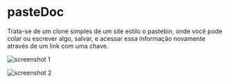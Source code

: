 # pasteDoc

Trata-se de um clone simples de um site estilo o pastebin, onde você pode colar ou escrever algo, salvar, e acessar essa informação novamente através de um link com uma chave.

![screenshot 1](https://github.com/Doc-McCoy/pasteDoc/blob/master/print1.png)

![screenshot 2](https://github.com/Doc-McCoy/pasteDoc/blob/master/print2.png)
